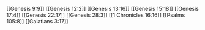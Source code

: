 [[Genesis 9:9]]
[[Genesis 12:2]]
[[Genesis 13:16]]
[[Genesis 15:18]]
[[Genesis 17:4]]
[[Genesis 22:17]]
[[Genesis 28:3]]
[[1 Chronicles 16:16]]
[[Psalms 105:8]]
[[Galatians 3:17]]
